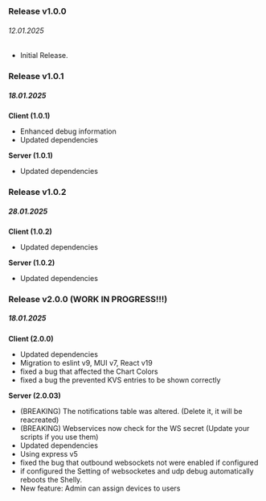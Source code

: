 ### Release v1.0.0
###### 12.01.2025

- Initial Release.

### Release v1.0.1
##### 18.01.2025
**Client (1.0.1)**
- Enhanced debug information
- Updated dependencies

**Server (1.0.1)**
- Updated dependencies

### Release v1.0.2
##### 28.01.2025
**Client (1.0.2)**
- Updated dependencies

**Server (1.0.2)**
- Updated dependencies

### Release v2.0.0 (WORK IN PROGRESS!!!)
##### 18.01.2025
**Client (2.0.0)**
- Updated dependencies
- Migration to eslint v9, MUI v7, React v19
- fixed a bug that affected the Chart Colors
- fixed a bug the prevented KVS entries to be shown correctly

**Server (2.0.03)**
- (BREAKING) The notifications table was altered. (Delete it, it will be reacreated)
- (BREAKING) Webservices now check for the WS secret (Update your scripts if you use them)
- Updated dependencies
- Using express v5
- fixed the bug that outbound websockets not were enabled if configured
- if configured the Setting of websocketes and udp debug automatically reboots the Shelly.
- New feature: Admin can assign devices to users




